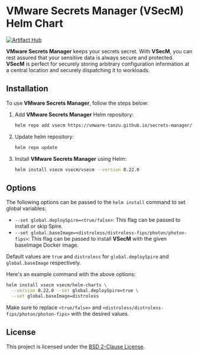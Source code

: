 # VMware Secrets Manager (VSecM) Helm Chart
[![Artifact Hub](https://img.shields.io/endpoint?url=https://artifacthub.io/badge/repository/vsecm)](https://artifacthub.io/packages/helm/vsecm/vsecm)

**VMware Secrets Manager** keeps your secrets secret. With **VSecM**, you can
rest assured that your sensitive data is always secure and protected. **VSecM**
is perfect for securely storing arbitrary configuration information at a central
location and securely dispatching it to workloads.

## Installation

To use **VMware Secrets Manager**, follow the steps below:

1. Add **VMware Secrets Manager** Helm repository:

    ```bash
    helm repo add vsecm https://vmware-tanzu.github.io/secrets-manager/
    ```

2. Update helm repository:

    ```bash
    helm repo update
    ```

3. Install **VMware Secrets Manager** using Helm:

    ```bash
    helm install vsecm vsecm/vsecm --version 0.22.0
    ```

## Options

The following options can be passed to the `helm install` command to set global
variables:

- `--set global.deploySpire=<true/false>`: This flag can be passed to install or
  skip Spire.
- `--set global.baseImage=<distroless/distroless-fips/photon/photon-fips>`:
  This flag can be passed to install **VSecM** with the given baseImage Docker image.

Default values are `true` and `distroless` for `global.deploySpire` and
`global.baseImage` respectively.

Here's an example command with the above options:

```bash
helm install vsecm vsecm/helm-charts \
  --version 0.22.0 --set global.deploySpire=true \
  --set global.baseImage=distroless
```

Make sure to replace `<true/false>` and `<distroless/distroless-fips/photon/photon-fips>`
with the desired values.

## License

This project is licensed under the [BSD 2-Clause License](https://github.com/vmware-tanzu/secrets-manager/blob/main/LICENSE).
